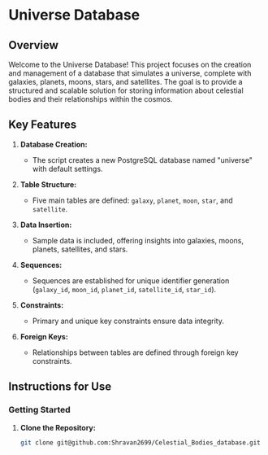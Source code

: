 # Universe Database

## Overview

Welcome to the Universe Database! This project focuses on the creation and management of a database that simulates a universe, complete with galaxies, planets, moons, stars, and satellites. The goal is to provide a structured and scalable solution for storing information about celestial bodies and their relationships within the cosmos.


## Key Features

1. **Database Creation:**
   - The script creates a new PostgreSQL database named "universe" with default settings.

2. **Table Structure:**
   - Five main tables are defined: `galaxy`, `planet`, `moon`, `star`, and `satellite`.

3. **Data Insertion:**
   - Sample data is included, offering insights into galaxies, moons, planets, satellites, and stars.

4. **Sequences:**
   - Sequences are established for unique identifier generation (`galaxy_id`, `moon_id`, `planet_id`, `satellite_id`, `star_id`).

5. **Constraints:**
   - Primary and unique key constraints ensure data integrity.

6. **Foreign Keys:**
   - Relationships between tables are defined through foreign key constraints.

## Instructions for Use

### Getting Started

1. **Clone the Repository:**
   ```bash
   git clone git@github.com:Shravan2699/Celestial_Bodies_database.git



